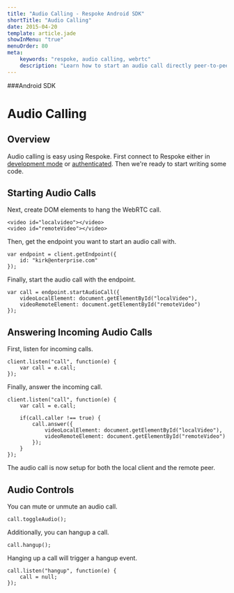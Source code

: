 ```yaml
---
title: "Audio Calling - Respoke Android SDK"
shortTitle: "Audio Calling"
date: 2015-04-20
template: article.jade
showInMenu: "true"
menuOrder: 80
meta:
    keywords: "respoke, audio calling, webrtc"
    description: "Learn how to start an audio call directly peer-to-peer"
---
```


###Android SDK
# Audio Calling

## Overview

Audio calling is easy using Respoke. First connect to Respoke either in [development mode](/client/javascript/getting-started.html) or [authenticated](/client/javascript/guide/authentication.html). Then we're ready to start writing some code.

## Starting Audio Calls

Next, create DOM elements to hang the WebRTC call.

   ```
   <video id="localvideo"></video>
   <video id="remoteVideo"></video>
   ```

Then, get the endpoint you want to start an audio call with.

    var endpoint = client.getEndpoint({
        id: "kirk@enterprise.com"
    });

Finally, start the audio call with the endpoint.

    var call = endpoint.startAudioCall({
        videoLocalElement: document.getElementById("localVideo"),
        videoRemoteElement: document.getElementById("remoteVideo")
    });

## Answering Incoming Audio Calls

First, listen for incoming calls.

    client.listen("call", function(e) {
        var call = e.call;
    });
    
Finally, answer the incoming call.

    client.listen("call", function(e) {
        var call = e.call;
       
        if(call.caller !== true) {
            call.answer({
                videoLocalElement: document.getElementById("localVideo"),
                videoRemoteElement: document.getElementById("remoteVideo")
            });
        }
    });
    
The audio call is now setup for both the local client and the remote peer.


## Audio Controls

You can mute or unmute an audio call.

    call.toggleAudio();
    
Additionally, you can hangup a call.

    call.hangup(); 
    
Hanging up a call will trigger a hangup event.

    call.listen("hangup", function(e) {
        call = null;
    });